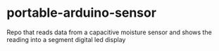 # portable-arduino-sensor

Repo that reads data from a capacitive moisture sensor and shows the reading into a segment digital led display 